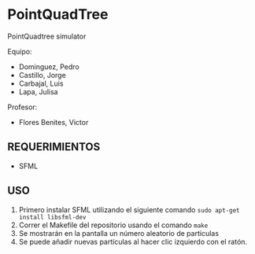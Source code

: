 # PointQuadTree
PointQuadtree simulator


Equipo:  
- Dominguez, Pedro   
- Castillo, Jorge
- Carbajal, Luis
- Lapa, Julisa


Profesor:  
- Flores Benites, Victor

## REQUERIMIENTOS

- SFML

## USO

1. Primero instalar SFML utilizando el siguiente comando `sudo apt-get install libsfml-dev`
2. Correr el Makefile del repositorio usando el comando `make`
3. Se mostrarán en la pantalla un número aleatorio de particulas
4. Se puede añadir nuevas partículas al hacer clic izquierdo con el ratón.
